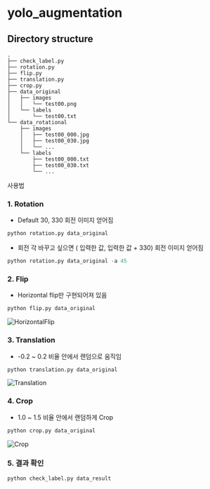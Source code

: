 # yolo_augmentation

## Directory structure
	.
	├── check_label.py
	├── rotation.py
	├── flip.py
	├── translation.py
	├── crop.py
	├── data_original
	│   ├── images
	│   │   └── test00.png
	│   └── labels
	│       └── test00.txt
	└── data_rotational
	    ├── images
	    │   ├── test00_000.jpg
	    │   ├── test00_030.jpg
	    │   └── ...
	    └── labels
	        ├── test00_000.txt
	        ├── test00_030.txt
	        └── ...



사용법


### 1. Rotation
- Default 30, 330 회전 이미지 얻어짐
```python
python rotation.py data_original
```

- 회전 각 바꾸고 싶으면 ( 입력한 값, 입력한 값 + 330) 회전 이미지 얻어짐
```python
python rotation.py data_original -a 45
```

### 2. Flip
- Horizontal flip만 구현되어져 있음
```python
python flip.py data_original
```
![HorizontalFlip](https://user-images.githubusercontent.com/77952928/203719159-38c47ff9-234a-4cda-828a-d57a16e1f466.png)

### 3. Translation
- -0.2 ~ 0.2 비율 안에서 랜덤으로 움직임
```python
python translation.py data_original
```
![Translation](https://user-images.githubusercontent.com/77952928/203719166-14cdb418-2c04-470c-9f7f-39d2de8799b2.png)

### 4. Crop
- 1.0 ~ 1.5 비율 안에서 랜덤하게 Crop
```python
python crop.py data_original
```
![Crop](https://user-images.githubusercontent.com/77952928/203719174-c3303a64-eaa4-47d0-9fef-0f9c4ba95b09.png)

### 5. 결과 확인
```python
python check_label.py data_result
```
